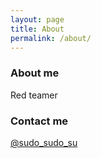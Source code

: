 ```yaml
---
layout: page
title: About
permalink: /about/
---
```


### About me

Red teamer


### Contact me

[@sudo_sudo_su](https://twitter.com/sudo_sudo_su)
